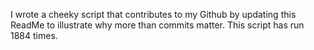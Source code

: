 I wrote a cheeky script that contributes to my Github by updating this ReadMe to illustrate why more than commits matter. This script has run 1884 times.